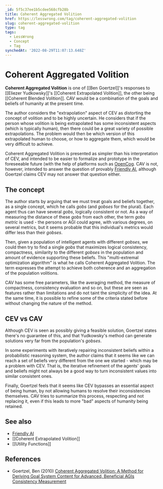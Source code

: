 ```yaml
---
_id: 5f5c37ee1b5cdee568cfb28b
title: Coherent Aggregated Volition
href: https://lesswrong.com/tag/coherent-aggregated-volition
slug: coherent-aggregated-volition
type: tag
tags:
  - LessWrong
  - Concept
  - Tag
synchedAt: '2022-08-29T11:07:13.648Z'
---
```

# Coherent Aggregated Volition

**Coherent Aggregated Volition** is one of [[Ben Goertzel]]'s responses to [[Eliezer Yudkowsky]]'s [[Coherent Extrapolated Volition]], the other being [[Coherent Blended Volition]]. CAV would be a combination of the goals and beliefs of humanity at the present time.

The author considers the "extrapolation" aspect of CEV as distorting the concept of volition and to be highly uncertain. He considers that if the person whose volition is being extrapolated has some inconsistent aspects (which is typically human), then there could be a great variety of possible extrapolations. The problem would then be which version of this extrapolated human to choose, or how to aggregate them, which would be very difficult to achieve.

Coherent Aggregated Volition is presented as simpler than his interpretation of CEV, and intended to be easier to formalize and prototype in the foreseeable future (with the help of platforms such as [OpenCog](http://opencog.org). CAV is not, however, intended to answer the question of provably [Friendly AI](https://wiki.lesswrong.com/wiki/Friendly_AI), although Goertzel claims CEV may not answer that question either.

## The concept

The author starts by arguing that we must treat goals and beliefs together, as a single concept, which he calls *gobs* (and *gobses* for the plural). Each agent thus can have several *gobs*, logically consistent or not. As a way of measuring the distance of these *gobs* from each other, the term *gobs metric* is used - the persons or AGI could agree, with various degrees, on several metrics, but it seems probable that this individual's metrics would differ less than their *gobses*.

Then, given a population of intelligent agents with different *gobses*, we could then try to find a single *gobs* that maximizes logical consistency, compactness, similarity to the different *gobses* in the population and amount of evidence supporting these beliefs. This "multi-extremal optimization algorithm" is what he calls Coherent Aggregated Volition. The term expresses the attempt to achieve both coherence and an aggregation of the population volitions.

CAV has some free parameters, like the averaging method, the measure of compactness, consistency evaluation and so on, but these are seen as features rather than limitations and do not taint the simplicity of the idea. At the same time, it is possible to refine some of the criteria stated before without changing the nature of the method.

## CEV vs CAV

Although CEV is seen as possibly giving a feasible solution, Goertzel states there's no guarantee of this, and that Yudkowsky's method can generate solutions very far from the population's *gobses*.

In some experiments with iteratively repairing inconsistent beliefs within a probabilistic reasoning system, the author claims that it seems like we can reach a set of beliefs very different from the one we started - which may be a problem with CEV. That is, the iterative refinement of the agents' goals and beliefs might not always be a good way to turn inconsistent values into similar consistent ones.

Finally, Goertzel feels that it seems like CEV bypasses an essential aspect of being human, by not allowing humans to resolve their inconsistencies themselves. CAV tries to summarize this process, respecting and not replacing it, even if this leads to more "bad" aspects of humanity being retained.

## See also

- [Friendly AI](https://wiki.lesswrong.com/wiki/Friendly_AI)
- [[Coherent Extrapolated Volition]]
- [[Utility Functions]]

## References

- Goertzel, Ben (2010) [Coherent Aggregated Volition: A Method for Deriving Goal System Content for Advanced, Beneficial AGIs](http://multiverseaccordingtoben.blogspot.com/2010/03/coherent-aggregated-volition-toward.html) [Consistency Measurement](http://www.aquar-system.com/catalog/pulp-consistency-measurement-and-control/)